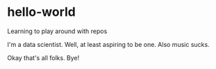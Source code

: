 # hello-world
Learning to play around with repos

I'm a data scientist.
Well, at least aspiring to be one.
Also music sucks.

Okay that's all folks. Bye!
